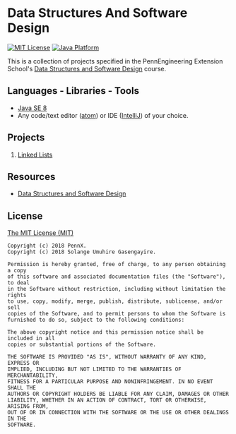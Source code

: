 # Data Structures And Software Design

[![MIT License](https://img.shields.io/badge/license-MIT%20License-green.svg)](https://github.com/SolangeUG/data-structures-and-software-design/blob/master/LICENSE)
[![Java Platform](https://img.shields.io/badge/platform-Java-blue.svg)](https://docs.oracle.com/en/java/)

This is a collection of projects specified in the PennEngineering Extension School's [Data Structures and Software Design](https://www.edx.org/course/data-structures-software-design-pennx-sd2x) course.

## Languages - Libraries - Tools

- [Java SE 8](http://www.oracle.com/technetwork/java/javase/downloads/jdk8-downloads-2133151.html)
- Any code/text editor ([atom](https://atom.io/)) or IDE ([IntelliJ](https://www.jetbrains.com/idea/download)) of your choice.

## Projects

1. [Linked Lists](https://github.com/SolangeUG/data-structures-and-software-design/tree/master/01-linked-lists)

## Resources

- [Data Structures and Software Design](https://www.edx.org/course/data-structures-software-design-pennx-sd2x)

## License

[The MIT License (MIT)](https://opensource.org/licenses/MIT)

````
Copyright (c) 2018 PennX.
Copyright (c) 2018 Solange Umuhire Gasengayire.

Permission is hereby granted, free of charge, to any person obtaining a copy
of this software and associated documentation files (the "Software"), to deal
in the Software without restriction, including without limitation the rights
to use, copy, modify, merge, publish, distribute, sublicense, and/or sell
copies of the Software, and to permit persons to whom the Software is
furnished to do so, subject to the following conditions:

The above copyright notice and this permission notice shall be included in all
copies or substantial portions of the Software.

THE SOFTWARE IS PROVIDED "AS IS", WITHOUT WARRANTY OF ANY KIND, EXPRESS OR
IMPLIED, INCLUDING BUT NOT LIMITED TO THE WARRANTIES OF MERCHANTABILITY,
FITNESS FOR A PARTICULAR PURPOSE AND NONINFRINGEMENT. IN NO EVENT SHALL THE
AUTHORS OR COPYRIGHT HOLDERS BE LIABLE FOR ANY CLAIM, DAMAGES OR OTHER
LIABILITY, WHETHER IN AN ACTION OF CONTRACT, TORT OR OTHERWISE, ARISING FROM,
OUT OF OR IN CONNECTION WITH THE SOFTWARE OR THE USE OR OTHER DEALINGS IN THE
SOFTWARE.

````
